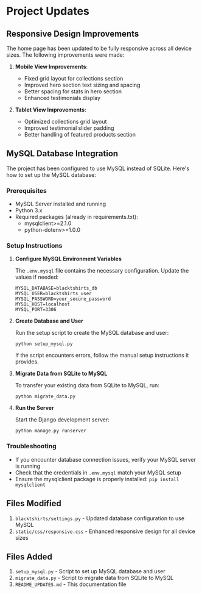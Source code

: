 # Project Updates

## Responsive Design Improvements

The home page has been updated to be fully responsive across all device sizes. The following improvements were made:

1. **Mobile View Improvements**:
   - Fixed grid layout for collections section
   - Improved hero section text sizing and spacing
   - Better spacing for stats in hero section
   - Enhanced testimonials display

2. **Tablet View Improvements**:
   - Optimized collections grid layout
   - Improved testimonial slider padding
   - Better handling of featured products section

## MySQL Database Integration

The project has been configured to use MySQL instead of SQLite. Here's how to set up the MySQL database:

### Prerequisites

- MySQL Server installed and running
- Python 3.x
- Required packages (already in requirements.txt):
  - mysqlclient>=2.1.0
  - python-dotenv>=1.0.0

### Setup Instructions

1. **Configure MySQL Environment Variables**

   The `.env.mysql` file contains the necessary configuration. Update the values if needed:

   ```
   MYSQL_DATABASE=blacktshirts_db
   MYSQL_USER=blacktshirts_user
   MYSQL_PASSWORD=your_secure_password
   MYSQL_HOST=localhost
   MYSQL_PORT=3306
   ```

2. **Create Database and User**

   Run the setup script to create the MySQL database and user:

   ```
   python setup_mysql.py
   ```

   If the script encounters errors, follow the manual setup instructions it provides.

3. **Migrate Data from SQLite to MySQL**

   To transfer your existing data from SQLite to MySQL, run:

   ```
   python migrate_data.py
   ```

4. **Run the Server**

   Start the Django development server:

   ```
   python manage.py runserver
   ```

### Troubleshooting

- If you encounter database connection issues, verify your MySQL server is running
- Check that the credentials in `.env.mysql` match your MySQL setup
- Ensure the mysqlclient package is properly installed: `pip install mysqlclient`

## Files Modified

1. `blacktshirts/settings.py` - Updated database configuration to use MySQL
2. `static/css/responsive.css` - Enhanced responsive design for all device sizes

## Files Added

1. `setup_mysql.py` - Script to set up MySQL database and user
2. `migrate_data.py` - Script to migrate data from SQLite to MySQL
3. `README_UPDATES.md` - This documentation file